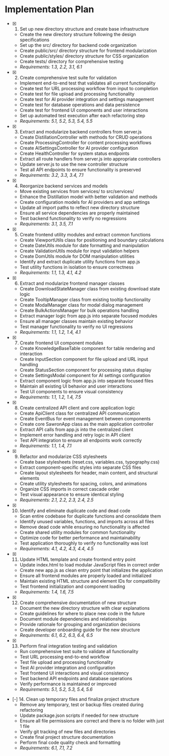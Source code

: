 # Implementation Plan

- [x] 1. Set up new directory structure and create base infrastructure
  - Create the new directory structure following the design specifications
  - Set up the src/ directory for backend code organization
  - Create public/src/ directory structure for frontend modularization
  - Create public/styles/ directory structure for CSS organization
  - Create tests/ directory for comprehensive testing
  - _Requirements: 1.3, 2.2, 3.1, 6.1_

- [x] 2. Create comprehensive test suite for validation
  - Implement end-to-end test that validates all current functionality
  - Create test for URL processing workflow from input to completion
  - Create test for file upload and processing functionality
  - Create test for AI provider integration and settings management
  - Create test for database operations and data persistence
  - Create test for frontend UI components and user interactions
  - Set up automated test execution after each refactoring step
  - _Requirements: 5.1, 5.2, 5.3, 5.4, 5.5_

- [x] 3. Extract and modularize backend controllers from server.js
  - Create DistillationController with methods for CRUD operations
  - Create ProcessingController for content processing workflows
  - Create AISettingsController for AI provider configuration
  - Create HealthController for system status endpoints
  - Extract all route handlers from server.js into appropriate controllers
  - Update server.js to use the new controller structure
  - Test all API endpoints to ensure functionality is preserved
  - _Requirements: 3.2, 3.3, 3.4, 7.1_

- [x] 4. Reorganize backend services and models
  - Move existing services from services/ to src/services/
  - Enhance the Distillation model with better validation and methods
  - Create configuration models for AI providers and app settings
  - Update all import paths to reflect new directory structure
  - Ensure all service dependencies are properly maintained
  - Test backend functionality to verify no regressions
  - _Requirements: 3.1, 3.5, 7.1_

- [x] 5. Create frontend utility modules and extract common functions
  - Create ViewportUtils class for positioning and boundary calculations
  - Create DateUtils module for date formatting and manipulation
  - Create ValidationUtils module for input validation helpers
  - Create DomUtils module for DOM manipulation utilities
  - Identify and extract duplicate utility functions from app.js
  - Test utility functions in isolation to ensure correctness
  - _Requirements: 1.1, 1.3, 4.1, 4.2_

- [x] 6. Extract and modularize frontend manager classes
  - Create DownloadStateManager class from existing download state logic
  - Create TooltipManager class from existing tooltip functionality
  - Create ModalManager class for modal dialog management
  - Create BulkActionsManager for bulk operations handling
  - Extract manager logic from app.js into separate focused modules
  - Ensure all manager classes maintain existing behavior
  - Test manager functionality to verify no UI regressions
  - _Requirements: 1.1, 1.2, 1.4, 4.1_

- [x] 7. Create frontend UI component modules
  - Create KnowledgeBaseTable component for table rendering and interaction
  - Create InputSection component for file upload and URL input handling
  - Create StatusSection component for processing status display
  - Create SettingsModal component for AI settings configuration
  - Extract component logic from app.js into separate focused files
  - Maintain all existing UI behavior and user interactions
  - Test UI components to ensure visual consistency
  - _Requirements: 1.1, 1.2, 1.4, 7.5_

- [x] 8. Create centralized API client and core application logic
  - Create ApiClient class for centralized API communication
  - Create EventBus for event management between components
  - Create core SawronApp class as the main application controller
  - Extract API calls from app.js into the centralized client
  - Implement error handling and retry logic in API client
  - Test API integration to ensure all endpoints work correctly
  - _Requirements: 1.1, 1.4, 7.1_

- [x] 9. Refactor and modularize CSS stylesheets
  - Create base stylesheets (reset.css, variables.css, typography.css)
  - Extract component-specific styles into separate CSS files
  - Create layout stylesheets for header, main content, and structural elements
  - Create utility stylesheets for spacing, colors, and animations
  - Organize CSS imports in correct cascade order
  - Test visual appearance to ensure identical styling
  - _Requirements: 2.1, 2.2, 2.3, 2.4, 2.5_

- [x] 10. Identify and eliminate duplicate code and dead code
  - Scan entire codebase for duplicate functions and consolidate them
  - Identify unused variables, functions, and imports across all files
  - Remove dead code while ensuring no functionality is affected
  - Create shared utility modules for common functionality
  - Optimize code for better performance and maintainability
  - Test application thoroughly to verify no functionality was lost
  - _Requirements: 4.1, 4.2, 4.3, 4.4, 4.5_

- [x] 11. Update HTML template and create frontend entry point
  - Update index.html to load modular JavaScript files in correct order
  - Create new app.js as clean entry point that initializes the application
  - Ensure all frontend modules are properly loaded and initialized
  - Maintain existing HTML structure and element IDs for compatibility
  - Test frontend initialization and component loading
  - _Requirements: 1.4, 1.6, 7.5_

- [x] 12. Create comprehensive documentation of new structure
  - Document the new directory structure with clear explanations
  - Create guidelines for where to place new code in the future
  - Document module dependencies and relationships
  - Provide rationale for grouping and organization decisions
  - Create developer onboarding guide for the new structure
  - _Requirements: 6.1, 6.2, 6.3, 6.4, 6.5_

- [x] 13. Perform final integration testing and validation
  - Run comprehensive test suite to validate all functionality
  - Test URL processing end-to-end workflow
  - Test file upload and processing functionality
  - Test AI provider integration and configuration
  - Test frontend UI interactions and visual consistency
  - Test backend API endpoints and database operations
  - Verify performance is maintained or improved
  - _Requirements: 5.1, 5.2, 5.3, 5.4, 5.6_

- [-] 14. Clean up temporary files and finalize project structure
  - Remove any temporary, test or backup files created during refactoring
  - Update package.json scripts if needed for new structure
  - Ensure all file permissions are correct and there is no folder with just 1 file
  - Verify git tracking of new files and directories
  - Create final project structure documentation
  - Perform final code quality check and formatting
  - _Requirements: 6.1, 7.1, 7.2_